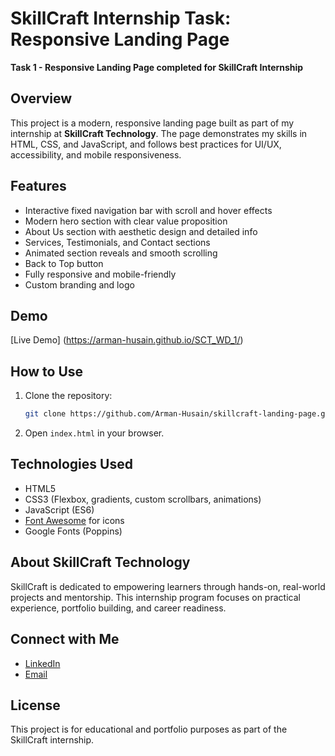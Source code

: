  # SkillCraft Internship Task: Responsive Landing Page  
**Task 1 - Responsive Landing Page completed for SkillCraft Internship**


## Overview
This project is a modern, responsive landing page built as part of my internship at **SkillCraft Technology**. The page demonstrates my skills in HTML, CSS, and JavaScript, and follows best practices for UI/UX, accessibility, and mobile responsiveness.

## Features
- Interactive fixed navigation bar with scroll and hover effects
- Modern hero section with clear value proposition
- About Us section with aesthetic design and detailed info
- Services, Testimonials, and Contact sections
- Animated section reveals and smooth scrolling
- Back to Top button
- Fully responsive and mobile-friendly
- Custom branding and logo



## Demo
[Live Demo] (https://arman-husain.github.io/SCT_WD_1/) 

## How to Use
1. Clone the repository:
   ```bash
   git clone https://github.com/Arman-Husain/skillcraft-landing-page.git
   ```
2. Open `index.html` in your browser.

## Technologies Used
- HTML5
- CSS3 (Flexbox, gradients, custom scrollbars, animations)
- JavaScript (ES6)
- [Font Awesome](https://fontawesome.com/) for icons
- Google Fonts (Poppins)

## About SkillCraft Technology
SkillCraft is dedicated to empowering learners through hands-on, real-world projects and mentorship. This internship program focuses on practical experience, portfolio building, and career readiness.

## Connect with Me
- [LinkedIn](www.linkedin.com/in/arman-husain-6b5431345) 
- [Email](armanhussain681@gmail.com) 

## License
This project is for educational and portfolio purposes as part of the SkillCraft internship.
